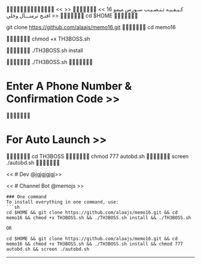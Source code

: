

🔸➖🔹➖🔸➖🔹🔸➖🔹➖🔸➖🔹
 << كـيـفـيـه تـنـصـيـب سـورس   ميمو 16 >>
🔸➖🔹➖🔸➖🔹
 << افتـح ترمنـــأل وخلي >>
🔸➖🔹➖🔸➖🔹
cd $HOME
🔸➖🔹➖🔸➖🔹

git clone https://github.com/alaajs/memo16.git
🔸➖🔹➖🔸➖🔹
cd memo16

🔸➖🔹➖🔸➖🔹
chmod +x TH3BOSS.sh

🔸➖🔹➖🔸➖🔹
./TH3BOSS.sh install

🔸➖🔹➖🔸➖🔹
./TH3BOSS.sh 
🔸➖🔹➖🔸➖🔹
# Enter A Phone Number & Confirmation Code >>
🔸➖🔹➖🔸➖🔹
# For Auto Launch >>
🔸➖🔹➖🔸➖🔹
cd TH3BOSS
🔸➖🔹➖🔸➖🔹
chmod 777 autobd.sh
🔸➖🔹➖🔸➖🔹
screen ./autobd.sh
🔸➖🔹➖🔸➖🔹

<< # Dev  @jgjgjgjgj>>

<< # Channel Bot @memojs >>
```
### One command
To install everything in one command, use:
```sh
cd $HOME && git clone https://github.com/alaajs/memo16.git && cd memo16 && chmod +x TH3BOSS.sh && ./TH3BOSS.sh install && ./TH3BOSS.sh

OR

cd $HOME && git clone https://github.com/alaajs/memo16.git && cd memo16 && chmod +x TH3BOSS.sh && ./TH3BOSS.sh install && chmod 777 autobd.sh && screen ./autobd.sh
```

* * *
